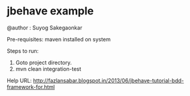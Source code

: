 # jbehave example
@author : Suyog Sakegaonkar

Pre-requisites:
maven installed on system

Steps to run:
1. Goto project directory.
2. mvn clean integration-test

Help URL:
http://fazlansabar.blogspot.in/2013/06/jbehave-tutorial-bdd-framework-for.html